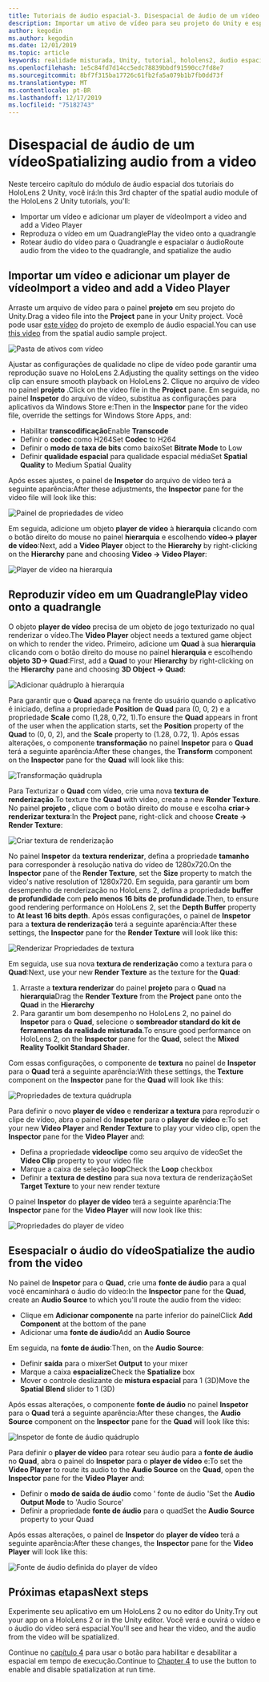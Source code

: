 ```yaml
---
title: Tutoriais de áudio espacial-3. Disespacial de áudio de um vídeo
description: Importar um ativo de vídeo para seu projeto do Unity e espacialar o áudio do vídeo.
author: kegodin
ms.author: kegodin
ms.date: 12/01/2019
ms.topic: article
keywords: realidade misturada, Unity, tutorial, hololens2, áudio espacial
ms.openlocfilehash: 1e5c84fd7d14cc5edc78839bbdf91590cc7fd8e7
ms.sourcegitcommit: 8bf7f315ba17726c61fb2fa5a079b1b7fb0dd73f
ms.translationtype: MT
ms.contentlocale: pt-BR
ms.lasthandoff: 12/17/2019
ms.locfileid: "75182743"
---
```

# <a name="spatializing-audio-from-a-video"></a><span data-ttu-id="90634-105">Disespacial de áudio de um vídeo</span><span class="sxs-lookup"><span data-stu-id="90634-105">Spatializing audio from a video</span></span>
<span data-ttu-id="90634-106">Neste terceiro capítulo do módulo de áudio espacial dos tutoriais do HoloLens 2 Unity, você irá:</span><span class="sxs-lookup"><span data-stu-id="90634-106">In this 3rd chapter of the spatial audio module of the HoloLens 2 Unity tutorials, you'll:</span></span>
* <span data-ttu-id="90634-107">Importar um vídeo e adicionar um player de vídeo</span><span class="sxs-lookup"><span data-stu-id="90634-107">Import a video and add a Video Player</span></span>
* <span data-ttu-id="90634-108">Reproduza o vídeo em um Quadrangle</span><span class="sxs-lookup"><span data-stu-id="90634-108">Play the video onto a quadrangle</span></span>
* <span data-ttu-id="90634-109">Rotear áudio do vídeo para o Quadrangle e espacialar o áudio</span><span class="sxs-lookup"><span data-stu-id="90634-109">Route audio from the video to the quadrangle, and spatialize the audio</span></span>

## <a name="import-a-video-and-add-a-video-player"></a><span data-ttu-id="90634-110">Importar um vídeo e adicionar um player de vídeo</span><span class="sxs-lookup"><span data-stu-id="90634-110">Import a video and add a Video Player</span></span>

<span data-ttu-id="90634-111">Arraste um arquivo de vídeo para o painel **projeto** em seu projeto do Unity.</span><span class="sxs-lookup"><span data-stu-id="90634-111">Drag a video file into the **Project** pane in your Unity project.</span></span> <span data-ttu-id="90634-112">Você pode usar [este vídeo](https://github.com/microsoft/spatialaudio-unity/blob/develop/Samples/MicrosoftSpatializerSample/Assets/Microsoft%20HoloLens%20-%20Spatial%20Sound-PTPvx7mDon4.mp4?raw=true) do projeto de exemplo de áudio espacial.</span><span class="sxs-lookup"><span data-stu-id="90634-112">You can use [this video](https://github.com/microsoft/spatialaudio-unity/blob/develop/Samples/MicrosoftSpatializerSample/Assets/Microsoft%20HoloLens%20-%20Spatial%20Sound-PTPvx7mDon4.mp4?raw=true) from the spatial audio sample project.</span></span>

![Pasta de ativos com vídeo](images/spatial-audio/assets-folder-with-video.png)

<span data-ttu-id="90634-114">Ajustar as configurações de qualidade no clipe de vídeo pode garantir uma reprodução suave no HoloLens 2.</span><span class="sxs-lookup"><span data-stu-id="90634-114">Adjusting the quality settings on the video clip can ensure smooth playback on HoloLens 2.</span></span> <span data-ttu-id="90634-115">Clique no arquivo de vídeo no painel **projeto** .</span><span class="sxs-lookup"><span data-stu-id="90634-115">Click on the video file in the **Project** pane.</span></span> <span data-ttu-id="90634-116">Em seguida, no painel **Inspetor** do arquivo de vídeo, substitua as configurações para aplicativos da Windows Store e:</span><span class="sxs-lookup"><span data-stu-id="90634-116">Then in the **Inspector** pane for the video file, override the settings for Windows Store Apps, and:</span></span>
* <span data-ttu-id="90634-117">Habilitar **transcodificação**</span><span class="sxs-lookup"><span data-stu-id="90634-117">Enable **Transcode**</span></span>
* <span data-ttu-id="90634-118">Definir o **codec** como H264</span><span class="sxs-lookup"><span data-stu-id="90634-118">Set **Codec** to H264</span></span>
* <span data-ttu-id="90634-119">Definir o **modo de taxa de bits** como baixo</span><span class="sxs-lookup"><span data-stu-id="90634-119">Set **Bitrate Mode** to Low</span></span>
* <span data-ttu-id="90634-120">Definir **qualidade espacial** para qualidade espacial média</span><span class="sxs-lookup"><span data-stu-id="90634-120">Set **Spatial Quality** to Medium Spatial Quality</span></span>

<span data-ttu-id="90634-121">Após esses ajustes, o painel de **Inspetor** do arquivo de vídeo terá a seguinte aparência:</span><span class="sxs-lookup"><span data-stu-id="90634-121">After these adjustments, the **Inspector** pane for the video file will look like this:</span></span>

![Painel de propriedades de vídeo](images/spatial-audio/video-property-pane.png)

<span data-ttu-id="90634-123">Em seguida, adicione um objeto **player de vídeo** à **hierarquia** clicando com o botão direito do mouse no painel **hierarquia** e escolhendo **vídeo-> player de vídeo**:</span><span class="sxs-lookup"><span data-stu-id="90634-123">Next, add a **Video Player** object to the **Hierarchy** by right-clicking on the **Hierarchy** pane and choosing **Video -> Video Player**:</span></span>

![Player de vídeo na hierarquia](images/spatial-audio/video-player-in-hierarchy.png)

## <a name="play-video-onto-a-quadrangle"></a><span data-ttu-id="90634-125">Reproduzir vídeo em um Quadrangle</span><span class="sxs-lookup"><span data-stu-id="90634-125">Play video onto a quadrangle</span></span>
<span data-ttu-id="90634-126">O objeto **player de vídeo** precisa de um objeto de jogo texturizado no qual renderizar o vídeo.</span><span class="sxs-lookup"><span data-stu-id="90634-126">The **Video Player** object needs a textured game object on which to render the video.</span></span> <span data-ttu-id="90634-127">Primeiro, adicione um **Quad** à sua **hierarquia** clicando com o botão direito do mouse no painel **hierarquia** e escolhendo **objeto 3D-> Quad**:</span><span class="sxs-lookup"><span data-stu-id="90634-127">First, add a **Quad** to your **Hierarchy** by right-clicking on the **Hierarchy** pane and choosing **3D Object -> Quad**:</span></span>

![Adicionar quádruplo à hierarquia](images/spatial-audio/add-quad-to-hierarchy.png)

<span data-ttu-id="90634-129">Para garantir que o **Quad** apareça na frente do usuário quando o aplicativo é iniciado, defina a propriedade **Position** de **Quad** para (0, 0, 2) e a propriedade **Scale** como (1,28, 0,72, 1).</span><span class="sxs-lookup"><span data-stu-id="90634-129">To ensure the **Quad** appears in front of the user when the application starts, set the **Position** property of the **Quad** to (0, 0, 2), and the **Scale** property to (1.28, 0.72, 1).</span></span> <span data-ttu-id="90634-130">Após essas alterações, o componente **transformação** no painel **Inspetor** para o **Quad** terá a seguinte aparência:</span><span class="sxs-lookup"><span data-stu-id="90634-130">After these changes, the **Transform** component on the **Inspector** pane for the **Quad** will look like this:</span></span>

![Transformação quádrupla](images/spatial-audio/quad-transform.png)

<span data-ttu-id="90634-132">Para Texturizar o **Quad** com vídeo, crie uma nova **textura de renderização**.</span><span class="sxs-lookup"><span data-stu-id="90634-132">To texture the **Quad** with video, create a new **Render Texture**.</span></span> <span data-ttu-id="90634-133">No painel **projeto** , clique com o botão direito do mouse e escolha **criar-> renderizar textura**:</span><span class="sxs-lookup"><span data-stu-id="90634-133">In the **Project** pane, right-click and choose **Create -> Render Texture**:</span></span>

![Criar textura de renderização](images/spatial-audio/create-render-texture.png)

<span data-ttu-id="90634-135">No painel **Inspetor** da **textura renderizar**, defina a propriedade **tamanho** para corresponder à resolução nativa do vídeo de 1280x720.</span><span class="sxs-lookup"><span data-stu-id="90634-135">On the **Inspector** pane of the **Render Texture**, set the **Size** property to match the video's native resolution of 1280x720.</span></span> <span data-ttu-id="90634-136">Em seguida, para garantir um bom desempenho de renderização no HoloLens 2, defina a propriedade **buffer de profundidade** com **pelo menos 16 bits de profundidade**.</span><span class="sxs-lookup"><span data-stu-id="90634-136">Then, to ensure good rendering performance on HoloLens 2, set the **Depth Buffer** property to **At least 16 bits depth**.</span></span> <span data-ttu-id="90634-137">Após essas configurações, o painel de **Inspetor** para a **textura de renderização** terá a seguinte aparência:</span><span class="sxs-lookup"><span data-stu-id="90634-137">After these settings, the **Inspector** pane for the **Render Texture** will look like this:</span></span>

![Renderizar Propriedades de textura](images/spatial-audio/render-texture-properties.png)

<span data-ttu-id="90634-139">Em seguida, use sua nova **textura de renderização** como a textura para o **Quad**:</span><span class="sxs-lookup"><span data-stu-id="90634-139">Next, use your new **Render Texture** as the texture for the **Quad**:</span></span>
1. <span data-ttu-id="90634-140">Arraste a **textura renderizar** do painel **projeto** para o **Quad** na **hierarquia**</span><span class="sxs-lookup"><span data-stu-id="90634-140">Drag the **Render Texture** from the **Project** pane onto the **Quad** in the **Hierarchy**</span></span>
2. <span data-ttu-id="90634-141">Para garantir um bom desempenho no HoloLens 2, no painel do **Inspetor** para o **Quad**, selecione o **sombreador standard do kit de ferramentas da realidade misturada**.</span><span class="sxs-lookup"><span data-stu-id="90634-141">To ensure good performance on HoloLens 2, on the **Inspector** pane for the **Quad**, select the **Mixed Reality Toolkit Standard Shader**.</span></span>

<span data-ttu-id="90634-142">Com essas configurações, o componente de **textura** no painel de **Inspetor** para o **Quad** terá a seguinte aparência:</span><span class="sxs-lookup"><span data-stu-id="90634-142">With these settings, the **Texture** component on the **Inspector** pane for the **Quad** will look like this:</span></span>

![Propriedades de textura quádrupla](images/spatial-audio/quad-texture-properties.png)

<span data-ttu-id="90634-144">Para definir o novo **player de vídeo** e **renderizar a textura** para reproduzir o clipe de vídeo, abra o painel do **Inspetor** para o **player de vídeo** e:</span><span class="sxs-lookup"><span data-stu-id="90634-144">To set your new **Video Player** and **Render Texture** to play your video clip, open the **Inspector** pane for the **Video Player** and:</span></span>
* <span data-ttu-id="90634-145">Defina a propriedade **videoclipe** como seu arquivo de vídeo</span><span class="sxs-lookup"><span data-stu-id="90634-145">Set the **Video Clip** property to your video file</span></span>
* <span data-ttu-id="90634-146">Marque a caixa de seleção **loop**</span><span class="sxs-lookup"><span data-stu-id="90634-146">Check the **Loop** checkbox</span></span>
* <span data-ttu-id="90634-147">Definir a **textura de destino** para sua nova textura de renderização</span><span class="sxs-lookup"><span data-stu-id="90634-147">Set **Target Texture** to your new render texture</span></span>

<span data-ttu-id="90634-148">O painel **Inspetor** do **player de vídeo** terá a seguinte aparência:</span><span class="sxs-lookup"><span data-stu-id="90634-148">The **Inspector** pane for the **Video Player** will now look like this:</span></span>

![Propriedades do player de vídeo](images/spatial-audio/video-player-properties.png)

## <a name="spatialize-the-audio-from-the-video"></a><span data-ttu-id="90634-150">Esespacialr o áudio do vídeo</span><span class="sxs-lookup"><span data-stu-id="90634-150">Spatialize the audio from the video</span></span>
<span data-ttu-id="90634-151">No painel de **Inspetor** para o **Quad**, crie uma **fonte de áudio** para a qual você encaminhará o áudio do vídeo:</span><span class="sxs-lookup"><span data-stu-id="90634-151">In the **Inspector** pane for the **Quad**, create an **Audio Source** to which you'll route the audio from the video:</span></span>
* <span data-ttu-id="90634-152">Clique em **Adicionar componente** na parte inferior do painel</span><span class="sxs-lookup"><span data-stu-id="90634-152">Click **Add Component** at the bottom of the pane</span></span>
* <span data-ttu-id="90634-153">Adicionar uma **fonte de áudio**</span><span class="sxs-lookup"><span data-stu-id="90634-153">Add an **Audio Source**</span></span>

<span data-ttu-id="90634-154">Em seguida, na **fonte de áudio**:</span><span class="sxs-lookup"><span data-stu-id="90634-154">Then, on the **Audio Source**:</span></span>
* <span data-ttu-id="90634-155">Definir **saída** para o mixer</span><span class="sxs-lookup"><span data-stu-id="90634-155">Set **Output** to your mixer</span></span>
* <span data-ttu-id="90634-156">Marque a caixa **espacialize**</span><span class="sxs-lookup"><span data-stu-id="90634-156">Check the **Spatialize** box</span></span>
* <span data-ttu-id="90634-157">Mover o controle deslizante de **mistura espacial** para 1 (3D)</span><span class="sxs-lookup"><span data-stu-id="90634-157">Move the **Spatial Blend** slider to 1 (3D)</span></span>

<span data-ttu-id="90634-158">Após essas alterações, o componente **fonte de áudio** no painel **Inspetor** para o **Quad** terá a seguinte aparência:</span><span class="sxs-lookup"><span data-stu-id="90634-158">After these changes, the **Audio Source** component on the **Inspector** pane for the **Quad** will look like this:</span></span>

![Inspetor de fonte de áudio quádruplo](images/spatial-audio/quad-audio-source-inspector.png)

<span data-ttu-id="90634-160">Para definir o **player de vídeo** para rotear seu áudio para a **fonte de áudio** no **Quad**, abra o painel do **Inspetor** para o **player de vídeo** e:</span><span class="sxs-lookup"><span data-stu-id="90634-160">To set the **Video Player** to route its audio to the **Audio Source** on the **Quad**, open the **Inspector** pane for the **Video Player** and:</span></span>
* <span data-ttu-id="90634-161">Definir o **modo de saída de áudio** como ' fonte de áudio '</span><span class="sxs-lookup"><span data-stu-id="90634-161">Set the **Audio Output Mode** to 'Audio Source'</span></span>
* <span data-ttu-id="90634-162">Definir a propriedade **fonte de áudio** para o quad</span><span class="sxs-lookup"><span data-stu-id="90634-162">Set the **Audio Source** property to your Quad</span></span>

<span data-ttu-id="90634-163">Após essas alterações, o painel de **Inspetor** do **player de vídeo** terá a seguinte aparência:</span><span class="sxs-lookup"><span data-stu-id="90634-163">After these changes, the **Inspector** pane for the **Video Player** will look like this:</span></span>

![Fonte de áudio definida do player de vídeo](images/spatial-audio/video-player-set-audio-source.png)

## <a name="next-steps"></a><span data-ttu-id="90634-165">Próximas etapas</span><span class="sxs-lookup"><span data-stu-id="90634-165">Next steps</span></span>
<span data-ttu-id="90634-166">Experimente seu aplicativo em um HoloLens 2 ou no editor do Unity.</span><span class="sxs-lookup"><span data-stu-id="90634-166">Try out your app on a HoloLens 2 or in the Unity editor.</span></span> <span data-ttu-id="90634-167">Você verá e ouvirá o vídeo e o áudio do vídeo será espacial.</span><span class="sxs-lookup"><span data-stu-id="90634-167">You'll see and hear the video, and the audio from the video will be spatialized.</span></span>

<span data-ttu-id="90634-168">Continue no [capítulo 4](unity-spatial-audio-ch4.md) para usar o botão para habilitar e desabilitar a espacial em tempo de execução.</span><span class="sxs-lookup"><span data-stu-id="90634-168">Continue to [Chapter 4](unity-spatial-audio-ch4.md) to use the button to enable and disable spatialization at run time.</span></span>

